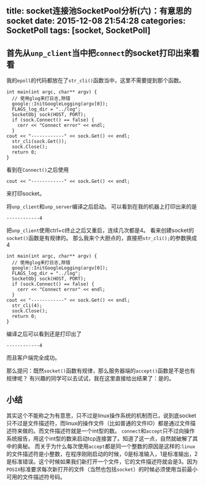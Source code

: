 title: socket连接池SocketPool分析(六)：有意思的socket
date: 2015-12-08 21:54:28
categories: SocketPoll
tags: [socket, SocketPoll]
---

## 首先从`unp_client`当中把`connect`的socket打印出来看看

我的`epoll`的代码都放在了`str_cli()`函数当中，这里不需要提到那个函数。
```
int main(int argc, char** argv) {
  // 使用glog来打日志,除错
  google::InitGoogleLogging(argv[0]);
  FLAGS_log_dir = "../log";  
  SocketObj sock(HOST, PORT);
  if (sock.Connect() == false) {
    cerr << "Connect error" << endl;
  }
cout << "------------" << sock.Get() << endl;
  str_cli(sock.Get());
  sock.Close();
  return 0;
}

```
看到在`Connect()`之后使用
```
cout << "------------" << sock.Get() << endl;
```
来打印socket。

将`unp_client`和`unp_server`编译之后启动。
可以看到在我的机器上打印出来的是
```
------------4
```

把`unp_client`使用ctrl+c终止之后又重启，连续几次都是4。
看来创建socket的`socket()`函数是有规律的。
那么我来个大胆点的，直接把`str_cli();`的参数换成4
```
int main(int argc, char** argv) {
  // 使用glog来打日志,除错
  google::InitGoogleLogging(argv[0]);
  FLAGS_log_dir = "../log";  
  SocketObj sock(HOST, PORT);
  if (sock.Connect() == false) {
    cerr << "Connect error" << endl;
  }
cout << "------------" << sock.Get() << endl;
  str_cli(4);
  sock.Close();
  return 0;
}

```

编译之后可以看到还是打印出了
```
------------4
```
而且客户端完全成功。

那么提问：既然`socket()`函数有规律，那么服务器端的`accept()`函数是不是也有规律呢？
有兴趣的同学可以去试试，我在这里直接给出结果了：是的。

## 小结
其实这个不能称之为有意思，只不过是linux操作系统的机制而已，说到底socket只不过是文件描述符，而linux的操作文件（比如普通的文件IO）都是通过文件描述符来做的。而文件描述符就是一个int型的数。
`connect`和`accept`只不过向操作系统报告，用这个int型的数来启动tcp连接罢了。知道了这一点，自然就破解了其中的奥秘。
而关于为什么每次使用`accept`都是同一个整数的原因是这样的:`linux`的文件描述符是小整数，在程序刚刚启动的时候，0是标准输入，1是标准输出，2是标准错误。这个时候如果我们新打开一个文件，它的文件描述符就会是3。因为`POSIX`标准要求每次新打开的文件（当然也包括`socket`）的时候必须使用当前最小可用的文件描述符号码。

